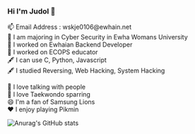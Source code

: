 ### Hi I'm Judol 👋
<p>
📫 Email Address : wskje0106@ewhain.net</br>
🏫 I am majoring in Cyber Security in Ewha Womans University </br>
🔭 I worked on Ewhaian Backend Developer </br>
🔭 I worked on ECOPS educator </br>
🖋 I can use C, Python, Javascript</br>
🖋 I studied Reversing, Web Hacking, System Hacking</br>
</p>

<p>
👯 I love talking with people</br>
🥋 I love Taekwondo sparring</br>
😄 I'm a fan of Samsung Lions</br>
❤ I enjoy playing Pikmin</br>
</p>

![Anurag's GitHub stats](https://github-readme-stats.vercel.app/api?username=KimJudol&show_icons=true&theme=radical)


